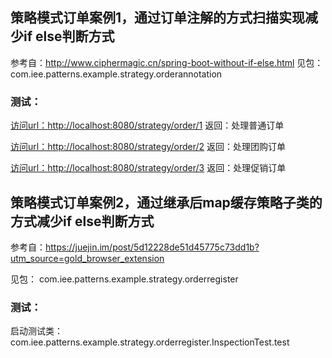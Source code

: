
## 策略模式订单案例1，通过订单注解的方式扫描实现减少if else判断方式
参考自：http://www.ciphermagic.cn/spring-boot-without-if-else.html
见包：
com.iee.patterns.example.strategy.orderannotation
### 测试：
[访问url：http://localhost:8080/strategy/order/1](http://localhost:8080/strategy/order/1)
返回：处理普通订单

[访问url：http://localhost:8080/strategy/order/2](http://localhost:8080/strategy/order/2)
返回：处理团购订单

[访问url：http://localhost:8080/strategy/order/3](http://localhost:8080/strategy/order/3)
返回：处理促销订单

## 策略模式订单案例2，通过继承后map缓存策略子类的方式减少if else判断方式
参考自：https://juejin.im/post/5d12228de51d45775c73dd1b?utm_source=gold_browser_extension

见包：
com.iee.patterns.example.strategy.orderregister
### 测试：
启动测试类：com.iee.patterns.example.strategy.orderregister.InspectionTest.test

##
##
